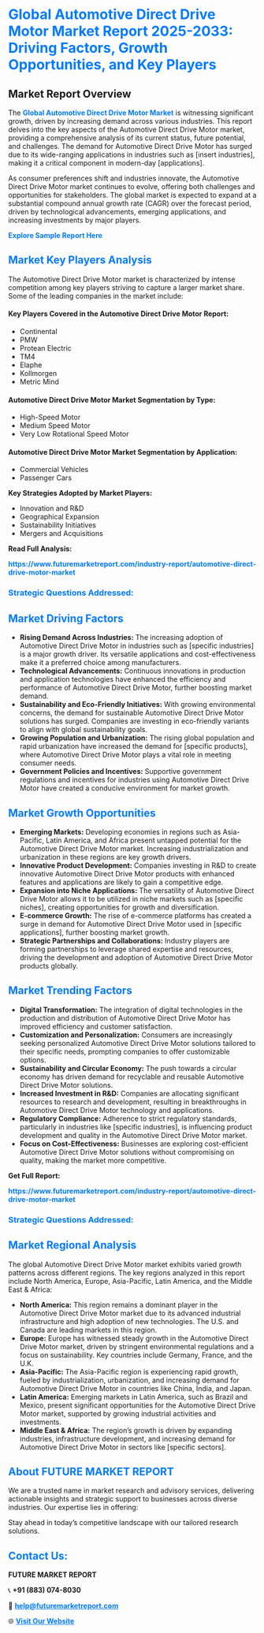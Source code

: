 <h1 style="color: #007BFF;">Global Automotive Direct Drive Motor Market Report 2025-2033: Driving Factors, Growth Opportunities, and Key Players</h1>

<section id="overview">
<h2>Market Report Overview</h2>
<p>The <a href="https://www.futuremarketreport.com/industry-report/automotive-direct-drive-motor-market" style="color: #007BFF; text-decoration: none;"><strong>Global Automotive Direct Drive Motor Market</strong></a> is witnessing significant growth, driven by increasing demand across various industries. This report delves into the key aspects of the Automotive Direct Drive Motor market, providing a comprehensive analysis of its current status, future potential, and challenges. The demand for Automotive Direct Drive Motor has surged due to its wide-ranging applications in industries such as [insert industries], making it a critical component in modern-day [applications].</p>
<p>As consumer preferences shift and industries innovate, the Automotive Direct Drive Motor market continues to evolve, offering both challenges and opportunities for stakeholders. The global market is expected to expand at a substantial compound annual growth rate (CAGR) over the forecast period, driven by technological advancements, emerging applications, and increasing investments by major players.</p>
</section>

<section id="overview">
<p><a href="https://www.futuremarketreport.com/request-sample/reportId=56182" style="color: #007BFF; text-decoration: none;"><strong>Explore Sample Report Here</strong></a></p>
</section>

<section id="key-players">
<h2 style="color: #007BFF;">Market Key Players Analysis</h2>
<p>The Automotive Direct Drive Motor market is characterized by intense competition among key players striving to capture a larger market share. Some of the leading companies in the market include:</p>
<h4>Key Players Covered in the Automotive Direct Drive Motor Report:</h4>
<ul><li>Continental</li><li>PMW</li><li>Protean Electric</li><li>TM4</li><li>Elaphe</li><li>Kollmorgen</li><li>Metric Mind</li></ul>
<h4>Automotive Direct Drive Motor Market Segmentation by Type:</h4>
<ul><li>High-Speed Motor</li><li>Medium Speed Motor</li><li>Very Low Rotational Speed Motor</li></ul>

<h4>Automotive Direct Drive Motor Market Segmentation by Application:</h4>
<ul><li>Commercial Vehicles</li><li>Passenger Cars</li></ul>
<p><strong>Key Strategies Adopted by Market Players:</strong></p>
<ul>
<li>Innovation and R&D</li>
<li>Geographical Expansion</li>
<li>Sustainability Initiatives</li>
<li>Mergers and Acquisitions</li>
</ul>
</section>

<section>
<p><strong>Read Full Analysis: </strong></p><a href="https://www.futuremarketreport.com/industry-report/automotive-direct-drive-motor-market" style="color: #007BFF; text-decoration: none;"><strong>https://www.futuremarketreport.com/industry-report/automotive-direct-drive-motor-market</strong></a>
<h3 style="color: #007BFF;">Strategic Questions Addressed:</h3>
</section>

<section id="driving-factors">
<h2 style="color: #007BFF;">Market Driving Factors</h2>
<ul>
<li><strong>Rising Demand Across Industries:</strong> The increasing adoption of Automotive Direct Drive Motor in industries such as [specific industries] is a major growth driver. Its versatile applications and cost-effectiveness make it a preferred choice among manufacturers.</li>
<li><strong>Technological Advancements:</strong> Continuous innovations in production and application technologies have enhanced the efficiency and performance of Automotive Direct Drive Motor, further boosting market demand.</li>
<li><strong>Sustainability and Eco-Friendly Initiatives:</strong> With growing environmental concerns, the demand for sustainable Automotive Direct Drive Motor solutions has surged. Companies are investing in eco-friendly variants to align with global sustainability goals.</li>
<li><strong>Growing Population and Urbanization:</strong> The rising global population and rapid urbanization have increased the demand for [specific products], where Automotive Direct Drive Motor plays a vital role in meeting consumer needs.</li>
<li><strong>Government Policies and Incentives:</strong> Supportive government regulations and incentives for industries using Automotive Direct Drive Motor have created a conducive environment for market growth.</li>
</ul>
</section>

<section id="growth-opportunities">
<h2 style="color: #007BFF;">Market Growth Opportunities</h2>
<ul>
<li><strong>Emerging Markets:</strong> Developing economies in regions such as Asia-Pacific, Latin America, and Africa present untapped potential for the Automotive Direct Drive Motor market. Increasing industrialization and urbanization in these regions are key growth drivers.</li>
<li><strong>Innovative Product Development:</strong> Companies investing in R&D to create innovative Automotive Direct Drive Motor products with enhanced features and applications are likely to gain a competitive edge.</li>
<li><strong>Expansion into Niche Applications:</strong> The versatility of Automotive Direct Drive Motor allows it to be utilized in niche markets such as [specific niches], creating opportunities for growth and diversification.</li>
<li><strong>E-commerce Growth:</strong> The rise of e-commerce platforms has created a surge in demand for Automotive Direct Drive Motor used in [specific applications], further boosting market growth.</li>
<li><strong>Strategic Partnerships and Collaborations:</strong> Industry players are forming partnerships to leverage shared expertise and resources, driving the development and adoption of Automotive Direct Drive Motor products globally.</li>
</ul>
</section>

<section id="trending-factors">
<h2 style="color: #007BFF;">Market Trending Factors</h2>
<ul>
<li><strong>Digital Transformation:</strong> The integration of digital technologies in the production and distribution of Automotive Direct Drive Motor has improved efficiency and customer satisfaction.</li>
<li><strong>Customization and Personalization:</strong> Consumers are increasingly seeking personalized Automotive Direct Drive Motor solutions tailored to their specific needs, prompting companies to offer customizable options.</li>
<li><strong>Sustainability and Circular Economy:</strong> The push towards a circular economy has driven demand for recyclable and reusable Automotive Direct Drive Motor solutions.</li>
<li><strong>Increased Investment in R&D:</strong> Companies are allocating significant resources to research and development, resulting in breakthroughs in Automotive Direct Drive Motor technology and applications.</li>
<li><strong>Regulatory Compliance:</strong> Adherence to strict regulatory standards, particularly in industries like [specific industries], is influencing product development and quality in the Automotive Direct Drive Motor market.</li>
<li><strong>Focus on Cost-Effectiveness:</strong> Businesses are exploring cost-efficient Automotive Direct Drive Motor solutions without compromising on quality, making the market more competitive.</li>
</ul>
</section>

<section>
<p><strong>Get Full Report: </strong></p><a href="https://www.futuremarketreport.com/industry-report/automotive-direct-drive-motor-market" style="color: #007BFF; text-decoration: none;"><strong>https://www.futuremarketreport.com/industry-report/automotive-direct-drive-motor-market</strong></a>
<h3 style="color: #007BFF;">Strategic Questions Addressed:</h3>
</section>


<section id="regional-analysis">
<h2 style="color: #007BFF;">Market Regional Analysis</h2>
<p>The global Automotive Direct Drive Motor market exhibits varied growth patterns across different regions. The key regions analyzed in this report include North America, Europe, Asia-Pacific, Latin America, and the Middle East & Africa:</p>
<ul>
<li><strong>North America:</strong> This region remains a dominant player in the Automotive Direct Drive Motor market due to its advanced industrial infrastructure and high adoption of new technologies. The U.S. and Canada are leading markets in this region.</li>
<li><strong>Europe:</strong> Europe has witnessed steady growth in the Automotive Direct Drive Motor market, driven by stringent environmental regulations and a focus on sustainability. Key countries include Germany, France, and the U.K.</li>
<li><strong>Asia-Pacific:</strong> The Asia-Pacific region is experiencing rapid growth, fueled by industrialization, urbanization, and increasing demand for Automotive Direct Drive Motor in countries like China, India, and Japan.</li>
<li><strong>Latin America:</strong> Emerging markets in Latin America, such as Brazil and Mexico, present significant opportunities for the Automotive Direct Drive Motor market, supported by growing industrial activities and investments.</li>
<li><strong>Middle East & Africa:</strong> The region’s growth is driven by expanding industries, infrastructure development, and increasing demand for Automotive Direct Drive Motor in sectors like [specific sectors].</li>
</ul>
</section>

<footer>
<h2 style="color: #007BFF;">About FUTURE MARKET REPORT</h2>
<p>We are a trusted name in market research and advisory services, delivering actionable insights and strategic support to businesses across diverse industries. Our expertise lies in offering:</p>

<p>Stay ahead in today’s competitive landscape with our tailored research solutions.</p>

<h2 style="color: #007BFF;">Contact Us:</h2>
<p><strong>FUTURE MARKET REPORT</strong></p>
<p>📞 <strong>+91 (883) 074-8030</strong></p>
<p>📧 <strong><a href="mailto:help@futuremarketreport.com" style="color: #007BFF;">help@futuremarketreport.com</a></strong></p>
<p>🌐 <strong><a href="https://www.futuremarketreport.com/" style="color: #007BFF;">Visit Our Website</a></strong></p>
</footer>